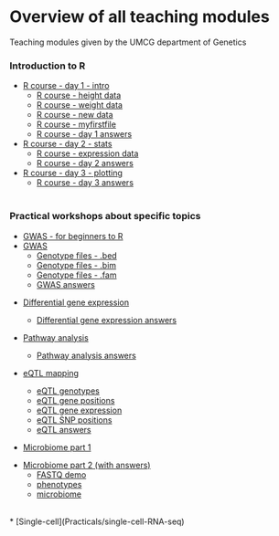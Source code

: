 # Overview of all teaching modules

Teaching modules given by the UMCG department of Genetics

### Introduction to R
* [R course - day 1 - intro](R-course/R_day1_intro.html)
	* [R course - height data](R-course/data/height.Rdata)
	* [R course - weight data](R-course/data/weight.Rdata)
	* [R course - new data](R-course/data/newdata.Rdata)
	* [R course - myfirstfile](R-course/data/myfirstfile.txt)
	* [R course - day 1 answers](R-course/R_day1_intro_with_answers.html)
* [R course - day 2 - stats](R-course/R_day2_stats.html)
	* [R course - expression data](R-course/data/BigData_backup_GM12878-IL21.csv)
	* [R course - day 2 answers](R-course/R_day2_stats_answers.html)
* [R course - day 3 - plotting](R-course/R_day3_plotting.html)
	* [R course - day 3 answers](R-course/R_day3_plotting_answers.html)
<br><br>

### Practical workshops about specific topics
* [GWAS - for beginners to R](Practicals/GWAS/gwas_tutorial_2019_easy.html)
* [GWAS](Practicals/GWAS/gwas_tutorial_2019.html)
	* [Genotype files - .bed](Practicals/GWAS/celiac_gwas/celiac_gwas.bed)
	* [Genotype files - .bim](Practicals/GWAS/celiac_gwas/celiac_gwas.bim)
	* [Genotype files - .fam](Practicals/GWAS/celiac_gwas/celiac_gwas.fam)
	* [GWAS answers](Practicals/GWAS/gwas_tutorial_2019_answers.html)

<!--
	* [Slides](Practicals/GWAS/20191106_AnniqueClaringbould_eQTL.pptx)
-->

* [Differential gene expression](Practicals/differential-expression/rnaseq_diff_expr_student.html)	
	* [Differential gene expression answers](Practicals/differential-expression/rnaseq_diff_expr.html)

* [Pathway analysis](Practicals/pathway-analysis/Pathway_analysis_students.html)
	* [Pathway analysis answers](Practicals/pathway-analysis/Pathway_analysis.html)

* [eQTL mapping](Practicals/eQTLs/Mapping_eQTLs_celiac_disease_adjusted270822018.html)
	* [eQTL genotypes](Practicals/eQTLs/CeD_genotypes_adjusted27082018.txt)
	* [eQTL gene positions](Practicals/eQTLs/gene_locations.txt)
	* [eQTL gene expression](Practicals/eQTLs/geuvadis_normalised_gene_expression_adjusted27082018.txt.zip)
	* [eQTL SNP positions](Practicals/eQTLs/snp_locations_CeD_adjusted27082018.txt)
	* [eQTL answers](Practicals/eQTLs/Mapping_eQTLs_celiac_disease_answers_adjusted27082018.html)

* [Microbiome part 1](Practicals/microbiome/Day_1_2019.html)

<!--
	* [Microbiome part 1 answers](Practicals/microbiome/Day_1_with_code_2019.html)
-->

* [Microbiome part 2 (with answers)](Practicals/microbiome/Day_2_with_code.html)
	* [FASTQ demo](Practicals/microbiome/demo.fastq.txt)
	* [phenotypes](Practicals/microbiome/Phenotypes.txt)
	* [microbiome](Practicals/microbiome/Microbiome.txt)
<br>
* [Single-cell](Practicals/single-cell-RNA-seq)

<!--
* [Differential expression](Practicals/differential-expression/rnaseq_practical1.html) !NB 2 versions
* [Pathway analysis](Practicals/pathway-analysis/Pathway_analysis_students.html) !NB bonus exercise
	* [Slides](Practicals/pathway-analysis/Pathway_analysis.pptx) 
	* [Answers](Practicals/pathway-analysis/Pathway_analysis.html)
* [Co-expression analysis](Practicals/co-expression/CoExpression_Tutorial.html)
	* [Answers](Practicals/co-expression/Rcommancs_Tutorial.html)
-->
